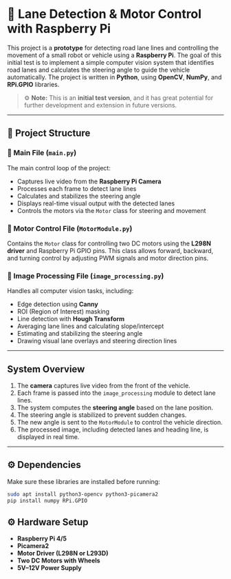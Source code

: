 # 🚗 Lane Detection & Motor Control with Raspberry Pi

This project is a **prototype** for detecting road lane lines and controlling the movement of a small robot or vehicle using a **Raspberry Pi**.
The goal of this initial test is to implement a simple computer vision system that identifies road lanes and calculates the steering angle to guide the vehicle automatically.
The project is written in **Python**, using **OpenCV**, **NumPy**, and **RPi.GPIO** libraries.

> ⚙️ **Note:**
> This is an **initial test version**, and it has great potential for further development and extension in future versions.

---

## 📁 Project Structure

### 🔹 Main File (`main.py`)

The main control loop of the project:

* Captures live video from the **Raspberry Pi Camera**
* Processes each frame to detect lane lines
* Calculates and stabilizes the steering angle
* Displays real-time visual output with the detected lanes
* Controls the motors via the `Motor` class for steering and movement

### 🔹 Motor Control File (`MotorModule.py`)

Contains the `Motor` class for controlling two DC motors using the **L298N driver** and Raspberry Pi GPIO pins.
This class allows forward, backward, and turning control by adjusting PWM signals and motor direction pins.

### 🔹 Image Processing File (`image_processing.py`)

Handles all computer vision tasks, including:

* Edge detection using **Canny**
* ROI (Region of Interest) masking
* Line detection with **Hough Transform**
* Averaging lane lines and calculating slope/intercept
* Estimating and stabilizing the steering angle
* Drawing visual lane overlays and steering direction lines

---

##  System Overview

1. The **camera** captures live video from the front of the vehicle.
2. Each frame is passed into the `image_processing` module to detect lane lines.
3. The system computes the **steering angle** based on the lane position.
4. The steering angle is stabilized to prevent sudden changes.
5. The new angle is sent to the `MotorModule` to control the vehicle direction.
6. The processed image, including detected lanes and heading line, is displayed in real time.

---

## ⚙️ Dependencies

Make sure these libraries are installed before running:

```bash
sudo apt install python3-opencv python3-picamera2
pip install numpy RPi.GPIO
```

## ⚙️ Hardware Setup

* **Raspberry Pi 4/5**
* **Picamera2**
* **Motor Driver (L298N or L293D)**
* **Two DC Motors with Wheels**
* **5V–12V Power Supply**



